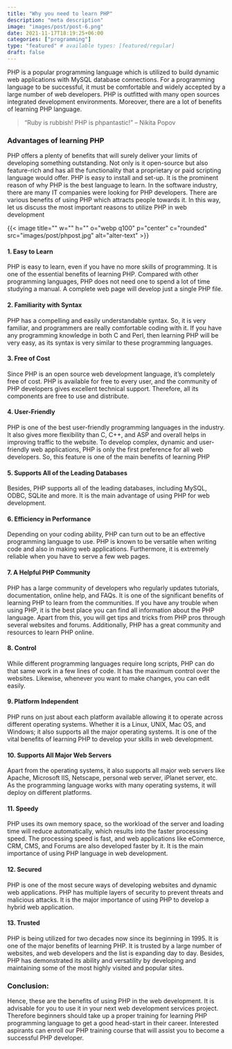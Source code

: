 ```yaml
---
title: "Why you need to learn PHP"
description: "meta description"
image: "images/post/post-6.png"
date: 2021-11-17T18:19:25+06:00
categories: ["programming"]
type: "featured" # available types: [featured/regular]
draft: false
---
```


PHP is a popular programming language which is utilized to build dynamic web applications with MySQL database connections. For a programming language to be successful, it must be comfortable and widely accepted by a large number of web developers. PHP is outfitted with many open sources integrated development environments. Moreover, there are a lot of benefits of learning PHP language.



> “Ruby is rubbish! PHP is phpantastic!” – Nikita Popov

### Advantages of learning PHP

PHP offers a plenty of benefits that will surely deliver your limits of developing something outstanding. Not only is it open-source but also feature-rich and has all the functionality that a proprietary or paid scripting language would offer. PHP is easy to install and set-up. It is the prominent reason of why PHP is the best language to learn. In the software industry, there are many IT companies were looking for PHP developers. There are various benefits of using PHP which attracts people towards it. In this way, let us discuss the most important reasons to utilize PHP in web development

{{< image title="" w="" h="" o="webp q100" p="center" c="rounded" src="images/post/phpost.jpg" alt="alter-text" >}}


#### 1. Easy to Learn

PHP is easy to learn, even if you have no more skills of programming. It is one of the essential benefits of learning PHP. Compared with other programming languages, PHP does not need one to spend a lot of time studying a manual. A complete web page will develop just a single PHP file.

#### 2. Familiarity with Syntax

PHP has a compelling and easily understandable syntax. So, it is very familiar, and programmers are really comfortable coding with it. If you have any programming knowledge in both C and Perl, then learning PHP will be very easy, as its syntax is very similar to these programming languages.

#### 3. Free of Cost

Since PHP is an open source web development language, it’s completely free of cost. PHP is available for free to every user, and the community of PHP developers gives excellent technical support. Therefore, all its components are free to use and distribute.

#### 4. User-Friendly

PHP is one of the best user-friendly programming languages in the industry. It also gives more flexibility than C, C++, and ASP and overall helps in improving traffic to the website. To develop complex, dynamic and user-friendly web applications, PHP is only the first preference for all web developers. So, this feature is one of the main benefits of learning PHP

#### 5. Supports All of the Leading Databases

Besides, PHP supports all of the leading databases, including MySQL, ODBC, SQLite and more. It is the main advantage of using PHP for web development.

#### 6. Efficiency in Performance

Depending on your coding ability, PHP can turn out to be an effective programming language to use. PHP is known to be versatile when writing code and also in making web applications. Furthermore, it is extremely reliable when you have to serve a few web pages. 

#### 7. A Helpful PHP Community

PHP has a large community of developers who regularly updates tutorials, documentation, online help, and FAQs. It is one of the significant benefits of learning PHP to learn from the communities. If you have any trouble when using PHP, it is the best place you can find all information about the PHP language. Apart from this, you will get tips and tricks from PHP pros through several websites and forums. Additionally, PHP has a great community and resources to learn PHP online.

#### 8. Control

While different programming languages require long scripts, PHP can do that same work in a few lines of code. It has the maximum control over the websites. Likewise, whenever you want to make changes, you can edit easily.

#### 9. Platform Independent

PHP runs on just about each platform available allowing it to operate across different operating systems. Whether it is a Linux, UNIX, Mac OS, and Windows; it also supports all the major operating systems. It is one of the vital benefits of learning PHP to develop your skills in web development.

#### 10. Supports All Major Web Servers

Apart from the operating systems, it also supports all major web servers like Apache, Microsoft IIS, Netscape, personal web server, iPlanet server, etc. As the programming language works with many operating systems, it will deploy on different platforms.

#### 11. Speedy

PHP uses its own memory space, so the workload of the server and loading time will reduce automatically, which results into the faster processing speed. The processing speed is fast, and web applications like eCommerce, CRM, CMS, and Forums are also developed faster by it. It is the main importance of using PHP language in web development.

#### 12. Secured

PHP is one of the most secure ways of developing websites and dynamic web applications. PHP has multiple layers of security to prevent threats and malicious attacks. It is the major importance of using PHP to develop a hybrid web application.

#### 13. Trusted

PHP is being utilized for two decades now since its beginning in 1995. It is one of the major benefits of learning PHP. It is trusted by a large number of websites, and web developers and the list is expanding day to day. Besides, PHP has demonstrated its ability and versatility by developing and maintaining some of the most highly visited and popular sites.

### Conclusion:

Hence, these are the benefits of using PHP in the web development. It is advisable for you to use it in your next web development services project. Therefore beginners should take up a proper training for learning PHP programming language to get a good head-start in their career. Interested aspirants can enroll our PHP training course that will assist you to become a successful PHP developer.